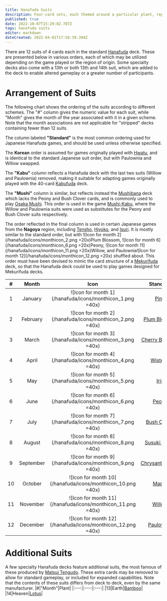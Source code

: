 ```yaml
---
title: Hanafuda Suits
description: Four-card sets, each themed around a particular plant, representing a specific month or number
published: true
date: 2022-10-07T15:29:02.707Z
tags: hanafuda suits
editor: markdown
dateCreated: 2022-04-01T17:56:39.394Z
---
```


There are 12 suits of 4 cards each in the standard [Hanafuda](/en/hanafuda) deck. These are presented below in various orders, each of which may be utilized depending on the game played or the region of origin. Some specialty decks also come with a 13th or both 13th and 14th suit, which are added to the deck to enable altered gameplay or a greater number of participants.
# Arrangement of Suits
The following chart shows the ordering of the suits according to different schemes. The "#" column gives the numeric value for each suit, while "Month" gives the month of the year associated with it in a given scheme. Note that the month associations are not applicable for "stripped" decks containing fewer than 12 suits.

The column labeled **"Standard"** is the most common ordering used for Japanese Hanafuda games, and should be used unless otherwise specified. 

The **Korean** order is assumed for games originally played with [Hwatu](/en/hanafuda/hwatu), and is identical to the standard Japanese suit order, but with Paulownia and Willow swapped.

The **"Kabu"** column reflects a Hanafuda deck with the last two suits (Willow and Paulownia) removed, making it suitable for adapting games originally played with the 40-card [Kabufuda](/en/kabufuda) deck. 

The **"Mushi"** column is similar, but reflects instead the [Mushibana](/en/hanafuda/patterns/mushibana) deck which lacks the Peony and Bush Clover cards, and is commonly used to play [Osaka Mushi](/en/hanafuda/games/mushi). This order is used in the game [Mushi-Kabu](/en/kabufuda/games/kyo-kabu#mushi-kabu-kyo-kabu-variant), where the Willow and Paulownia suits were used as substitutes for the Peony and Bush Clover suits respectively.

The order reflected in the final column is used in certain Japanese games from the **Nagoya** region, including [Tensho](/en/hanafuda/games/tensho), [Hiyoko](/en/hanafuda/games/hiyoko), and [Isuri](/en/hanafuda/games/isuri). It is mostly similar to the standard order, but with ![Icon for month 2](/hanafuda/icons/monthicon_2.png =20x)Plum Blossom, ![Icon for month 6](/hanafuda/icons/monthicon_6.png =20x)Peony, ![Icon for month 11](/hanafuda/icons/monthicon_11.png =20x)Willow, and Paulownia![Icon for month 12](/hanafuda/icons/monthicon_12.png =20x) shuffled about. This order must have been devised to mimic the card structure of a [Mekurifuda](/en/mekurifuda) deck, so that the Hanafuda deck could be used to play games designed for Mekurifuda decks.

|#|Month|Icon|Standard|Korean|Kabu|Mushi|Nagoya|
|:---:|:---:|:---:|:---:|:---:|:---:|:---:|:---:|
|1|January|![Icon for month 1](/hanafuda/icons/monthicon_1.png =40x)|[Pine](/en/hanafuda/suits/pine)|Pine|Pine|Pine|Pine|
|2|February|![Icon for month 2](/hanafuda/icons/monthicon_2.png =40x)|[Plum Blossom](/en/hanafuda/suits/plum-blossom)|Plum Blossom|Plum Blossom|Plum Blossom|Willow|
|3|March|![Icon for month 3](/hanafuda/icons/monthicon_3.png =40x)|[Cherry Blossom](/en/hanafuda/suits/cherry-blossom)|Cherry Blossom|Cherry Blossom|Cherry Blossom|Cherry Blossom|
|4|April|![Icon for month 4](/hanafuda/icons/monthicon_4.png =40x)|[Wisteria](/en/hanafuda/suits/wisteria)|Wisteria|Wisteria|Wisteria|Wisteria|
|5|May|![Icon for month 5](/hanafuda/icons/monthicon_5.png =40x)|[Iris](/en/hanafuda/suits/iris)|Iris|Iris|Iris|Iris|
|6|June|![Icon for month 6](/hanafuda/icons/monthicon_6.png =40x)|[Peony](/en/hanafuda/suits/peony)|Peony|Peony|Willow|Paulownia|
|7|July|![Icon for month 7](/hanafuda/icons/monthicon_7.png =40x)|[Bush Clover](/en/hanafuda/suits/bush-clover)|Bush Clover|Bush Clover|Paulownia|Bush Clover|
|8|August|![Icon for month 8](/hanafuda/icons/monthicon_8.png =40x)|[Susuki Grass](/en/hanafuda/suits/susuki-grass)|Susuki Grass|Susuki Grass|Susuki Grass|Susuki Grass|
|9|September|![Icon for month 9](/hanafuda/icons/monthicon_9.png =40x)|[Chrysanthemum](/en/hanafuda/suits/chrysanthemum)|Chrysanthemum|Chrysanthemum|Chrysanthemum|Chrysanthemum|
|10|October|![Icon for month 10](/hanafuda/icons/monthicon_10.png =40x)|[Maple](/en/hanafuda/suits/maple)|Maple|Maple|Maple|Maple|
|11|November|![Icon for month 11](/hanafuda/icons/monthicon_11.png =40x)|[Willow](/en/hanafuda/suits/willow)|Paulownia|-|-|Peony|
|12|December|![Icon for month 12](/hanafuda/icons/monthicon_12.png =40x)|[Paulownia](/en/hanafuda/suits/paulownia)|Willow|-|-|Plum Blossom|

# Additional Suits
A few specialty Hanafuda decks feature additional suits, the most famous of these produced by [Matsui Tengudo](/en/hanafuda/manufacturers/matsui-tengudo). These extra cards may be removed to allow for standard gameplay, or included for expanded capabilities. Note that the contents of these suits differs from deck to deck, even by the same manufacturer.
|#|"Month"|Plant|
|:---:|:---:|:---:|
|13|Earth|[Bamboo](/en/hanafuda/suits/bamboo)|
|14|Heaven|[Lotus](/en/hanafuda/suits/lotus)|

